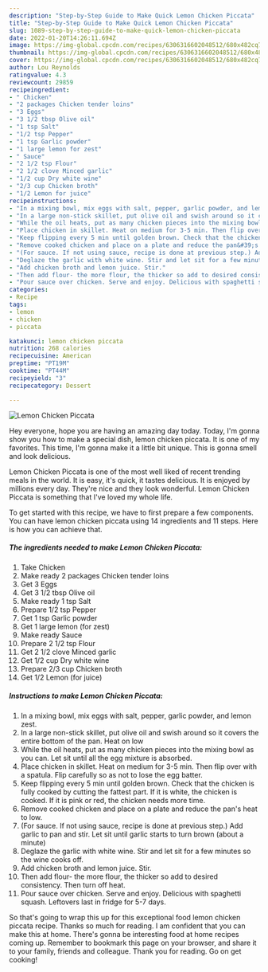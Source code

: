```yaml
---
description: "Step-by-Step Guide to Make Quick Lemon Chicken Piccata"
title: "Step-by-Step Guide to Make Quick Lemon Chicken Piccata"
slug: 1089-step-by-step-guide-to-make-quick-lemon-chicken-piccata
date: 2022-01-20T14:26:11.694Z
image: https://img-global.cpcdn.com/recipes/6306316602048512/680x482cq70/lemon-chicken-piccata-recipe-main-photo.jpg
thumbnail: https://img-global.cpcdn.com/recipes/6306316602048512/680x482cq70/lemon-chicken-piccata-recipe-main-photo.jpg
cover: https://img-global.cpcdn.com/recipes/6306316602048512/680x482cq70/lemon-chicken-piccata-recipe-main-photo.jpg
author: Lou Reynolds
ratingvalue: 4.3
reviewcount: 29859
recipeingredient:
- " Chicken"
- "2 packages Chicken tender loins"
- "3 Eggs"
- "3 1/2 tbsp Olive oil"
- "1 tsp Salt"
- "1/2 tsp Pepper"
- "1 tsp Garlic powder"
- "1 large lemon for zest"
- " Sauce"
- "2 1/2 tsp Flour"
- "2 1/2 clove Minced garlic"
- "1/2 cup Dry white wine"
- "2/3 cup Chicken broth"
- "1/2 Lemon for juice"
recipeinstructions:
- "In a mixing bowl, mix eggs with salt, pepper, garlic powder, and lemon zest."
- "In a large non-stick skillet, put olive oil and swish around so it covers the entire bottom of the pan. Heat on low"
- "While the oil heats, put as many chicken pieces into the mixing bowl as you can. Let sit until all the egg mixture is absorbed."
- "Place chicken in skillet. Heat on medium for 3-5 min. Then flip over with a spatula. Flip carefully so as not to lose the egg batter."
- "Keep flipping every 5 min until golden brown. Check that the chicken is fully cooked by cutting the fattest part. If it is white, the chicken is cooked. If it is pink or red, the chicken needs more time."
- "Remove cooked chicken and place on a plate and reduce the pan&#39;s heat to low."
- "(For sauce. If not using sauce, recipe is done at previous step.) Add garlic to pan and stir. Let sit until garlic starts to turn brown (about a minute)"
- "Deglaze the garlic with white wine. Stir and let sit for a few minutes so the wine cooks off."
- "Add chicken broth and lemon juice. Stir."
- "Then add flour- the more flour, the thicker so add to desired consistency. Then turn off heat."
- "Pour sauce over chicken. Serve and enjoy. Delicious with spaghetti squash. Leftovers last in fridge for 5-7 days."
categories:
- Recipe
tags:
- lemon
- chicken
- piccata

katakunci: lemon chicken piccata 
nutrition: 268 calories
recipecuisine: American
preptime: "PT19M"
cooktime: "PT44M"
recipeyield: "3"
recipecategory: Dessert

---
```



![Lemon Chicken Piccata](https://img-global.cpcdn.com/recipes/6306316602048512/680x482cq70/lemon-chicken-piccata-recipe-main-photo.jpg)

Hey everyone, hope you are having an amazing day today. Today, I'm gonna show you how to make a special dish, lemon chicken piccata. It is one of my favorites. This time, I'm gonna make it a little bit unique. This is gonna smell and look delicious.

Lemon Chicken Piccata is one of the most well liked of recent trending meals in the world. It is easy, it's quick, it tastes delicious. It is enjoyed by millions every day. They're nice and they look wonderful. Lemon Chicken Piccata is something that I've loved my whole life.




To get started with this recipe, we have to first prepare a few components. You can have lemon chicken piccata using 14 ingredients and 11 steps. Here is how you can achieve that.

<!--inarticleads1-->

##### The ingredients needed to make Lemon Chicken Piccata:

1. Take  Chicken
1. Make ready 2 packages Chicken tender loins
1. Get 3 Eggs
1. Get 3 1/2 tbsp Olive oil
1. Make ready 1 tsp Salt
1. Prepare 1/2 tsp Pepper
1. Get 1 tsp Garlic powder
1. Get 1 large lemon (for zest)
1. Make ready  Sauce
1. Prepare 2 1/2 tsp Flour
1. Get 2 1/2 clove Minced garlic
1. Get 1/2 cup Dry white wine
1. Prepare 2/3 cup Chicken broth
1. Get 1/2 Lemon (for juice)




<!--inarticleads2-->

##### Instructions to make Lemon Chicken Piccata:

1. In a mixing bowl, mix eggs with salt, pepper, garlic powder, and lemon zest.
1. In a large non-stick skillet, put olive oil and swish around so it covers the entire bottom of the pan. Heat on low
1. While the oil heats, put as many chicken pieces into the mixing bowl as you can. Let sit until all the egg mixture is absorbed.
1. Place chicken in skillet. Heat on medium for 3-5 min. Then flip over with a spatula. Flip carefully so as not to lose the egg batter.
1. Keep flipping every 5 min until golden brown. Check that the chicken is fully cooked by cutting the fattest part. If it is white, the chicken is cooked. If it is pink or red, the chicken needs more time.
1. Remove cooked chicken and place on a plate and reduce the pan&#39;s heat to low.
1. (For sauce. If not using sauce, recipe is done at previous step.) Add garlic to pan and stir. Let sit until garlic starts to turn brown (about a minute)
1. Deglaze the garlic with white wine. Stir and let sit for a few minutes so the wine cooks off.
1. Add chicken broth and lemon juice. Stir.
1. Then add flour- the more flour, the thicker so add to desired consistency. Then turn off heat.
1. Pour sauce over chicken. Serve and enjoy. Delicious with spaghetti squash. Leftovers last in fridge for 5-7 days.




So that's going to wrap this up for this exceptional food lemon chicken piccata recipe. Thanks so much for reading. I am confident that you can make this at home. There's gonna be interesting food at home recipes coming up. Remember to bookmark this page on your browser, and share it to your family, friends and colleague. Thank you for reading. Go on get cooking!
